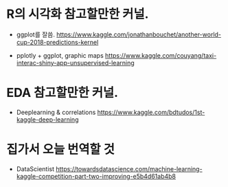 # R의 시각화 참고할만한 커널.

- ggplot를 잘씀.
https://www.kaggle.com/jonathanbouchet/another-world-cup-2018-predictions-kernel

- pplotly + ggplot, graphic maps
https://www.kaggle.com/couyang/taxi-interac-shiny-app-unsupervised-learning

# EDA 참고할만한 커널.

- Deeplearning & correlations
https://www.kaggle.com/bdtudos/1st-kaggle-deep-learning

# 집가서 오늘 번역할 것
- DataScientist 
https://towardsdatascience.com/machine-learning-kaggle-competition-part-two-improving-e5b4d61ab4b8
